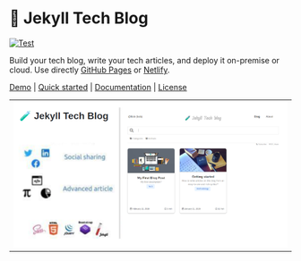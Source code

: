 # 🧪 Jekyll Tech Blog

[![Test](https://github.com/glegoux/jekyll-tech-blog/workflows/Test/badge.svg)](https://github.com/glegoux/jekyll-tech-blog/actions?query=workflow%3A%22Test%22)

Build your tech blog, write your tech articles, and deploy it on-premise or cloud. Use directly [GitHub Pages](https://pages.github.com/) or [Netlify](https://www.netlify.com/).  

[Demo](https://jekyll-tech-blog.netlify.app) | 
[Quick started](https://github.com/glegoux/jekyll-tech-blog/wiki/Quick-started) |
[Documentation](https://github.com/glegoux/jekyll-tech-blog/wiki) |
[License](https://github.com/glegoux/jekyll-tech-blog/raw/main/LICENSE.txt)

<table>
  <tr>
    <td>
        <img src="https://github.com/glegoux/jekyll-tech-blog/raw/main/doc/img/jekyll-tech-blog-features.png"
             alt="Jekyll Tech Blog features" />
    </td>
  </tr>
</table>
